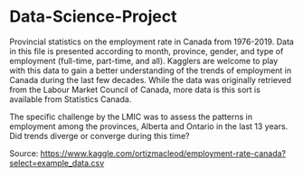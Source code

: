 # Data-Science-Project

Provincial statistics on the employment rate in Canada from 1976-2019. Data in this file is presented according to month, province, gender, and type of employment (full-time, part-time, and all). Kagglers are welcome to play with this data to gain a better understanding of the trends of employment in Canada during the last few decades. While the data was originally retrieved from the Labour Market Council of Canada, more data is this sort is available from Statistics Canada.

The specific challenge by the LMIC was to assess the patterns in employment among the provinces, Alberta and Ontario in the last 13 years. Did trends diverge or converge during this time?

Source: https://www.kaggle.com/ortizmacleod/employment-rate-canada?select=example_data.csv
